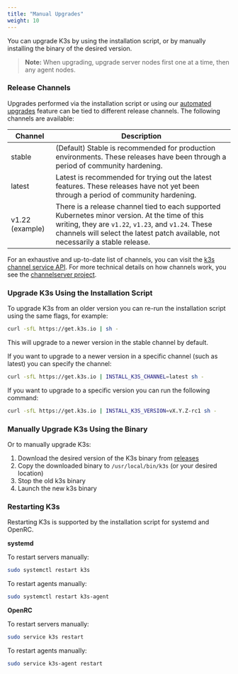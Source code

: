 ```yaml
---
title: "Manual Upgrades"
weight: 10
---
```


You can upgrade K3s by using the installation script, or by manually installing the binary of the desired version.

>**Note:** When upgrading, upgrade server nodes first one at a time, then any agent nodes.

### Release Channels

Upgrades performed via the installation script or using our [automated upgrades](automated.md) feature can be tied to different release channels. The following channels are available:

| Channel |   Description  |
|---------------|---------|
|      stable     | (Default) Stable is recommended for production environments. These releases have been through a period of community hardening. |
|      latest      | Latest is recommended for trying out the latest features.  These releases have not yet been through a period of community hardening. |
|      v1.22 (example)      | There is a release channel tied to each supported Kubernetes minor version. At the time of this writing, they are `v1.22`, `v1.23`, and `v1.24`. These channels will select the latest patch available, not necessarily a stable release. |

For an exhaustive and up-to-date list of channels, you can visit the [k3s channel service API](https://update.k3s.io/v1-release/channels). For more technical details on how channels work, you see the [channelserver project](https://github.com/rancher/channelserver).

### Upgrade K3s Using the Installation Script

To upgrade K3s from an older version you can re-run the installation script using the same flags, for example:

```sh
curl -sfL https://get.k3s.io | sh -
```
This will upgrade to a newer version in the stable channel by default.

If you want to upgrade to a newer version in a specific channel (such as latest) you can specify the channel:
```sh
curl -sfL https://get.k3s.io | INSTALL_K3S_CHANNEL=latest sh -
```

If you want to upgrade to a specific version you can run the following command:

```sh
curl -sfL https://get.k3s.io | INSTALL_K3S_VERSION=vX.Y.Z-rc1 sh -
```

### Manually Upgrade K3s Using the Binary

Or to manually upgrade K3s:

1. Download the desired version of the K3s binary from [releases](https://github.com/rancher/k3s/releases)
2. Copy the downloaded binary to `/usr/local/bin/k3s` (or your desired location)
3. Stop the old k3s binary
4. Launch the new k3s binary

### Restarting K3s

Restarting K3s is supported by the installation script for systemd and OpenRC.

**systemd**

To restart servers manually:
```sh
sudo systemctl restart k3s
```

To restart agents manually:
```sh
sudo systemctl restart k3s-agent
```

**OpenRC**

To restart servers manually:
```sh
sudo service k3s restart
```

To restart agents manually:
```sh
sudo service k3s-agent restart
```

